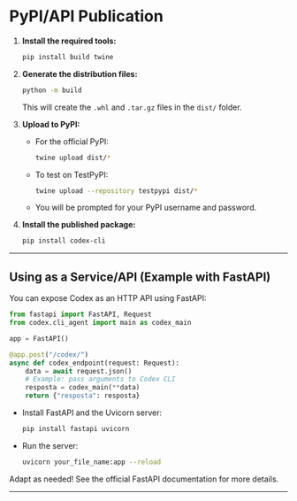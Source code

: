 # PyPI/API Publication

1. **Install the required tools:**
   ```bash
   pip install build twine
   ```
2. **Generate the distribution files:**
   ```bash
   python -m build
   ```
   This will create the `.whl` and `.tar.gz` files in the `dist/` folder.
3. **Upload to PyPI:**
   - For the official PyPI:
     ```bash
     twine upload dist/*
     ```
   - To test on TestPyPI:
     ```bash
     twine upload --repository testpypi dist/*
     ```
   - You will be prompted for your PyPI username and password.

4. **Install the published package:**
   ```bash
   pip install codex-cli
   ```

---

## Using as a Service/API (Example with FastAPI)

You can expose Codex as an HTTP API using FastAPI:

```python
from fastapi import FastAPI, Request
from codex.cli_agent import main as codex_main

app = FastAPI()

@app.post("/codex/")
async def codex_endpoint(request: Request):
    data = await request.json()
    # Example: pass arguments to Codex CLI
    resposta = codex_main(**data)
    return {"resposta": resposta}
```

- Install FastAPI and the Uvicorn server:
  ```bash
  pip install fastapi uvicorn
  ```
- Run the server:
  ```bash
  uvicorn your_file_name:app --reload
  ```

Adapt as needed! See the official FastAPI documentation for more details.

---
